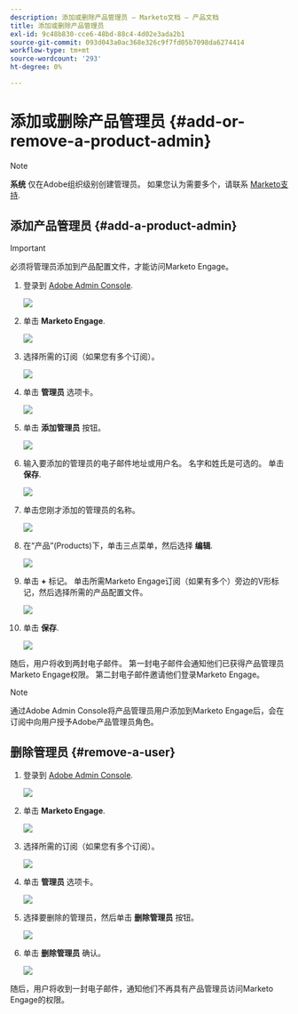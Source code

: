 ```yaml
---
description: 添加或删除产品管理员 — Marketo文档 — 产品文档
title: 添加或删除产品管理员
exl-id: 9c48b830-cce6-48bd-88c4-4d02e3ada2b1
source-git-commit: 093d043a0ac368e326c9f7fd05b7098da6274414
workflow-type: tm+mt
source-wordcount: '293'
ht-degree: 0%

---
```


# 添加或删除产品管理员 {#add-or-remove-a-product-admin}

>[!NOTE]
>
>**系统** 仅在Adobe组织级别创建管理员。 如果您认为需要多个，请联系 [Marketo支持](https://nation.marketo.com/t5/support/ct-p/Support).

## 添加产品管理员 {#add-a-product-admin}

>[!IMPORTANT]
>
>必须将管理员添加到产品配置文件，才能访问Marketo Engage。

1. 登录到 [Adobe Admin Console](https://adminconsole.adobe.com/).

   ![](assets/add-or-remove-a-product-admin-1.png)

1. 单击 **Marketo Engage**.

   ![](assets/add-or-remove-a-product-admin-2.png)

1. 选择所需的订阅（如果您有多个订阅）。

   ![](assets/add-or-remove-a-product-admin-3.png)

1. 单击 **管理员** 选项卡。

   ![](assets/add-or-remove-a-product-admin-4.png)

1. 单击 **添加管理员** 按钮。

   ![](assets/add-or-remove-a-product-admin-5.png)

1. 输入要添加的管理员的电子邮件地址或用户名。 名字和姓氏是可选的。 单击 **保存**.

   ![](assets/add-or-remove-a-product-admin-6.png)

1. 单击您刚才添加的管理员的名称。

   ![](assets/add-or-remove-a-product-admin-7.png)

1. 在“产品”(Products)下，单击三点菜单，然后选择 **编辑**.

   ![](assets/add-or-remove-a-product-admin-8.png)

1. 单击 **+** 标记。 单击所需Marketo Engage订阅（如果有多个）旁边的V形标记，然后选择所需的产品配置文件。

   ![](assets/add-or-remove-a-product-admin-9.png)

1. 单击 **保存**.

   ![](assets/add-or-remove-a-product-admin-10.png)

随后，用户将收到两封电子邮件。 第一封电子邮件会通知他们已获得产品管理员Marketo Engage权限。 第二封电子邮件邀请他们登录Marketo Engage。

>[!NOTE]
>
>通过Adobe Admin Console将产品管理员用户添加到Marketo Engage后，会在订阅中向用户授予Adobe产品管理员角色。

## 删除管理员 {#remove-a-user}

1. 登录到 [Adobe Admin Console](https://adminconsole.adobe.com/).

   ![](assets/add-or-remove-a-product-admin-11.png)

1. 单击 **Marketo Engage**.

   ![](assets/add-or-remove-a-product-admin-12.png)

1. 选择所需的订阅（如果您有多个订阅）。

   ![](assets/add-or-remove-a-product-admin-13.png)

1. 单击 **管理员** 选项卡。

   ![](assets/add-or-remove-a-product-admin-14.png)

1. 选择要删除的管理员，然后单击 **删除管理员** 按钮。

   ![](assets/add-or-remove-a-product-admin-15.png)

1. 单击 **删除管理员** 确认。

   ![](assets/add-or-remove-a-product-admin-16.png)

随后，用户将收到一封电子邮件，通知他们不再具有产品管理员访问Marketo Engage的权限。
